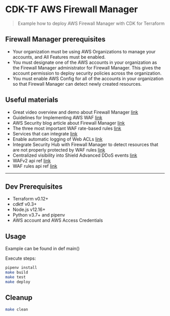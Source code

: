 
# CDK-TF AWS Firewall Manager
> Example how to deploy AWS Firewall Manager with CDK for Terraform

## Firewall Manager prerequisites
* Your organization must be using AWS Organizations to manage your accounts, and All Features must be enabled.
* You must designate one of the AWS accounts in your organization as the Firewall Manager administrator for Firewall Manager. This gives the account permission to deploy security policies across the organization.
* You must enable AWS Config for all of the accounts in your organization so that Firewall Manager can detect newly created resources.

## Useful materials

* Great video overview and demo about Firewall Manager [link](https://www.youtube.com/watch?v=u27HLad-Wi8)
* Guidelines for Implementing AWS WAF [link](https://d1.awsstatic.com/whitepapers/guidelines-implementing-aws-waf.pdf)
* AWS Security blog article about Firewall Manager [link](https://aws.amazon.com/blogs/security/use-aws-firewall-manager-to-deploy-protection-at-scale-in-aws-organizations/?nc1=b_rp)
* The three most important WAF rate-based rules [link](https://aws.amazon.com/blogs/security/three-most-important-aws-waf-rate-based-rules/)
* Services that can integrate [link](https://docs.aws.amazon.com/organizations/latest/userguide/services-that-can-integrate-fms.html)
* Enable automatic logging of Web ACLs [link](https://aws.amazon.com/blogs/security/enable-automatic-logging-of-web-acls-by-using-aws-config/)
* Integrate Security Hub with Firewall Manager to detect resources that are not properly protected by WAF rules [link](https://aws.amazon.com/about-aws/whats-new/2019/12/aws-security-hub-integrates-with-aws-firewall-manager/)
* Centralized visibility into Shield Advanced DDoS events [link](https://aws.amazon.com/blogs/security/set-up-centralized-monitoring-for-ddos-events-and-auto-remediate-noncompliant-resources/)
* WAFv2 api ref [link](https://docs.aws.amazon.com/waf/latest/APIReference/Welcome.html)
* WAF rules api ref [link](https://docs.aws.amazon.com/fms/2018-01-01/APIReference/API_SecurityServicePolicyData.html)

---
## Dev Prerequisites
* Terraform v0.12+
* cdktf v0.3+
* Node.js v12.16+
* Python v3.7+ and pipenv
* AWS account and AWS Access Credentials

## Usage

Example can be found in def main()

Execute steps:
```bash
pipenv install
make build
make test
make deploy
```

## Cleanup
```bash
make clean
```